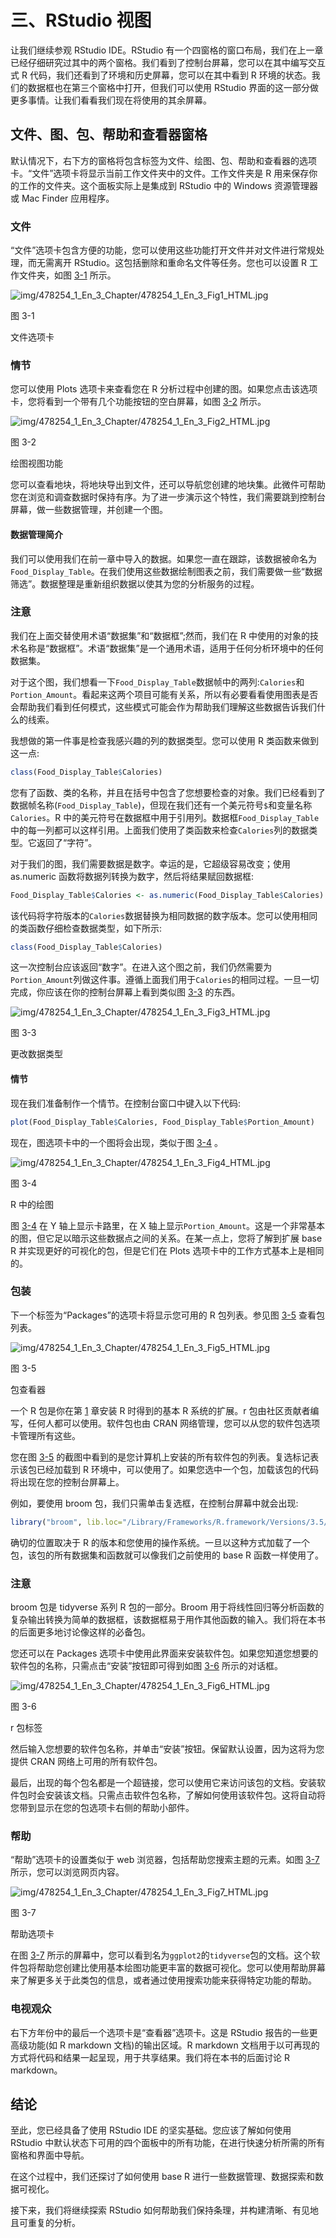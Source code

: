 # 三、RStudio 视图

让我们继续参观 RStudio IDE。RStudio 有一个四窗格的窗口布局，我们在上一章已经仔细研究过其中的两个窗格。我们看到了控制台屏幕，您可以在其中编写交互式 R 代码，我们还看到了环境和历史屏幕，您可以在其中看到 R 环境的状态。我们的数据框也在第三个窗格中打开，但我们可以使用 RStudio 界面的这一部分做更多事情。让我们看看我们现在将使用的其余屏幕。

## 文件、图、包、帮助和查看器窗格

默认情况下，右下方的窗格将包含标签为文件、绘图、包、帮助和查看器的选项卡。“文件”选项卡将显示当前工作文件夹中的文件。工作文件夹是 R 用来保存你的工作的文件夹。这个面板实际上是集成到 RStudio 中的 Windows 资源管理器或 Mac Finder 应用程序。

### 文件

“文件”选项卡包含方便的功能，您可以使用这些功能打开文件并对文件进行常规处理，而无需离开 RStudio。这包括删除和重命名文件等任务。您也可以设置 R 工作文件夹，如图 [3-1](#Fig1) 所示。

![img/478254_1_En_3_Chapter/478254_1_En_3_Fig1_HTML.jpg](img/478254_1_En_3_Chapter/478254_1_En_3_Fig1_HTML.jpg)

图 3-1

文件选项卡

### 情节

您可以使用 Plots 选项卡来查看您在 R 分析过程中创建的图。如果您点击该选项卡，您将看到一个带有几个功能按钮的空白屏幕，如图 [3-2](#Fig2) 所示。

![img/478254_1_En_3_Chapter/478254_1_En_3_Fig2_HTML.jpg](img/478254_1_En_3_Chapter/478254_1_En_3_Fig2_HTML.jpg)

图 3-2

绘图视图功能

您可以查看地块，将地块导出到文件，还可以导航您创建的地块集。此微件可帮助您在浏览和调查数据时保持有序。为了进一步演示这个特性，我们需要跳到控制台屏幕，做一些数据管理，并创建一个图。

#### 数据管理简介

我们可以使用我们在前一章中导入的数据。如果您一直在跟踪，该数据被命名为`Food_Display_Table`。在我们使用这些数据绘制图表之前，我们需要做一些“数据筛选”。数据整理是重新组织数据以使其为您的分析服务的过程。

### 注意

我们在上面交替使用术语“数据集”和“数据框”;然而，我们在 R 中使用的对象的技术名称是“数据框”。术语“数据集”是一个通用术语，适用于任何分析环境中的任何数据集。

对于这个图，我们想看一下`Food_Display_Table`数据帧中的两列:`Calories`和`Portion_Amount`。看起来这两个项目可能有关系，所以有必要看看使用图表是否会帮助我们看到任何模式，这些模式可能会作为帮助我们理解这些数据告诉我们什么的线索。

我想做的第一件事是检查我感兴趣的列的数据类型。您可以使用 R 类函数来做到这一点:

```r
class(Food_Display_Table$Calories)

```

您有了函数、类的名称，并且在括号中包含了您想要检查的对象。我们已经看到了数据帧名称(`Food_Display_Table`)，但现在我们还有一个美元符号`$`和变量名称`Calories`。R 中的美元符号在数据框中用于引用列。数据框`Food_Display_Table`中的每一列都可以这样引用。上面我们使用了类函数来检查`Calories`列的数据类型。它返回了“字符”。

对于我们的图，我们需要数据是数字。幸运的是，它超级容易改变；使用 as.numeric 函数将数据列转换为数字，然后将结果赋回数据框:

```r
Food_Display_Table$Calories <- as.numeric(Food_Display_Table$Calories)

```

该代码将字符版本的`Calories`数据替换为相同数据的数字版本。您可以使用相同的类函数仔细检查数据类型，如下所示:

```r
class(Food_Display_Table$Calories)

```

这一次控制台应该返回“数字”。在进入这个图之前，我们仍然需要为`Portion_Amount`列做这件事。遵循上面我们用于`Calories`的相同过程。一旦一切完成，你应该在你的控制台屏幕上看到类似图 [3-3](#Fig3) 的东西。

![img/478254_1_En_3_Chapter/478254_1_En_3_Fig3_HTML.jpg](img/478254_1_En_3_Chapter/478254_1_En_3_Fig3_HTML.jpg)

图 3-3

更改数据类型

#### 情节

现在我们准备制作一个情节。在控制台窗口中键入以下代码:

```r
plot(Food_Display_Table$Calories, Food_Display_Table$Portion_Amount)

```

现在，图选项卡中的一个图将会出现，类似于图 [3-4](#Fig4) 。

![img/478254_1_En_3_Chapter/478254_1_En_3_Fig4_HTML.jpg](img/478254_1_En_3_Chapter/478254_1_En_3_Fig4_HTML.jpg)

图 3-4

R 中的绘图

图 [3-4](#Fig4) 在 Y 轴上显示卡路里，在 X 轴上显示`Portion_Amount`。这是一个非常基本的图，但它足以暗示这些数据点之间的关系。在某一点上，您将了解到扩展 base R 并实现更好的可视化的包，但是它们在 Plots 选项卡中的工作方式基本上是相同的。

### 包装

下一个标签为“Packages”的选项卡将显示您可用的 R 包列表。参见图 [3-5](#Fig5) 查看包列表。

![img/478254_1_En_3_Chapter/478254_1_En_3_Fig5_HTML.jpg](img/478254_1_En_3_Chapter/478254_1_En_3_Fig5_HTML.jpg)

图 3-5

包查看器

一个 R 包是你在第 [1](01.html) 章安装 R 时得到的基本 R 系统的扩展。r 包由社区贡献者编写，任何人都可以使用。软件包也由 CRAN 网络管理，您可以从您的软件包选项卡管理所有这些。

您在图 [3-5](#Fig5) 的截图中看到的是您计算机上安装的所有软件包的列表。复选标记表示该包已经加载到 R 环境中，可以使用了。如果您选中一个包，加载该包的代码将出现在您的控制台屏幕上。

例如，要使用 broom 包，我们只需单击复选框，在控制台屏幕中就会出现:

```r
library("broom", lib.loc="/Library/Frameworks/R.framework/Versions/3.5/Resources/library")

```

确切的位置取决于 R 的版本和您使用的操作系统。一旦以这种方式加载了一个包，该包的所有数据集和函数就可以像我们之前使用的 base R 函数一样使用了。

### 注意

broom 包是 tidyverse 系列 R 包的一部分。Broom 用于将线性回归等分析函数的复杂输出转换为简单的数据框，该数据框易于用作其他函数的输入。我们将在本书的后面更多地讨论像这样的必备包。

您还可以在 Packages 选项卡中使用此界面来安装软件包。如果您知道您想要的软件包的名称，只需点击“安装”按钮即可得到如图 [3-6](#Fig6) 所示的对话框。

![img/478254_1_En_3_Chapter/478254_1_En_3_Fig6_HTML.jpg](img/478254_1_En_3_Chapter/478254_1_En_3_Fig6_HTML.jpg)

图 3-6

r 包标签

然后输入您想要的软件包名称，并单击“安装”按钮。保留默认设置，因为这将为您提供 CRAN 网络上可用的所有软件包。

最后，出现的每个包名都是一个超链接，您可以使用它来访问该包的文档。安装软件包时会安装该文档。只需点击软件包名称，了解如何使用该软件包。这将自动将您带到显示在您的包选项卡右侧的帮助小部件。

### 帮助

“帮助”选项卡的设置类似于 web 浏览器，包括帮助您搜索主题的元素。如图 [3-7](#Fig7) 所示，您可以浏览网页内容。

![img/478254_1_En_3_Chapter/478254_1_En_3_Fig7_HTML.jpg](img/478254_1_En_3_Chapter/478254_1_En_3_Fig7_HTML.jpg)

图 3-7

帮助选项卡

在图 [3-7](#Fig7) 所示的屏幕中，您可以看到名为`ggplot2`的`tidyverse`包的文档。这个软件包将帮助您创建比使用基本绘图功能更丰富的数据可视化。您可以使用帮助屏幕来了解更多关于此类包的信息，或者通过使用搜索功能来获得特定功能的帮助。

### 电视观众

右下方年份中的最后一个选项卡是“查看器”选项卡。这是 RStudio 报告的一些更高级功能(如 R markdown 文档)的输出区域。R markdown 文档用于以可再现的方式将代码和结果一起呈现，用于共享结果。我们将在本书的后面讨论 R markdown。

## 结论

至此，您已经具备了使用 RStudio IDE 的坚实基础。您应该了解如何使用 RStudio 中默认状态下可用的四个面板中的所有功能，在进行快速分析所需的所有窗格和界面中导航。

在这个过程中，我们还探讨了如何使用 base R 进行一些数据管理、数据探索和数据可视化。

接下来，我们将继续探索 RStudio 如何帮助我们保持条理，并构建清晰、有见地且可重复的分析。